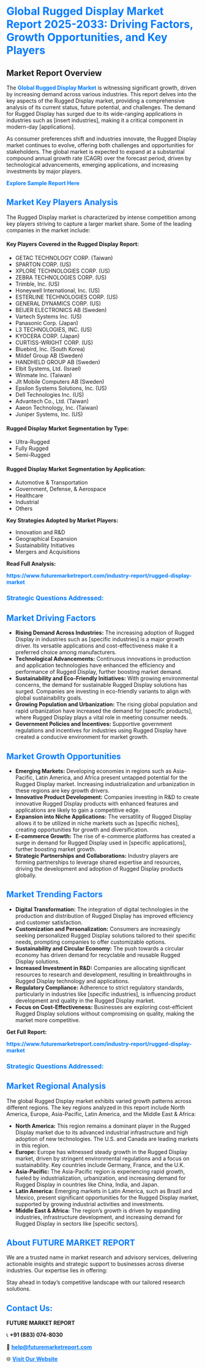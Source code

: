 <h1 style="color: #007BFF;">Global Rugged Display Market Report 2025-2033: Driving Factors, Growth Opportunities, and Key Players</h1>

<section id="overview">
<h2>Market Report Overview</h2>
<p>The <a href="https://www.futuremarketreport.com/industry-report/rugged-display-market" style="color: #007BFF; text-decoration: none;"><strong>Global Rugged Display Market</strong></a> is witnessing significant growth, driven by increasing demand across various industries. This report delves into the key aspects of the Rugged Display market, providing a comprehensive analysis of its current status, future potential, and challenges. The demand for Rugged Display has surged due to its wide-ranging applications in industries such as [insert industries], making it a critical component in modern-day [applications].</p>
<p>As consumer preferences shift and industries innovate, the Rugged Display market continues to evolve, offering both challenges and opportunities for stakeholders. The global market is expected to expand at a substantial compound annual growth rate (CAGR) over the forecast period, driven by technological advancements, emerging applications, and increasing investments by major players.</p>
</section>

<section id="overview">
<p><a href="https://www.futuremarketreport.com/request-sample/reportId=57571" style="color: #007BFF; text-decoration: none;"><strong>Explore Sample Report Here</strong></a></p>
</section>

<section id="key-players">
<h2 style="color: #007BFF;">Market Key Players Analysis</h2>
<p>The Rugged Display market is characterized by intense competition among key players striving to capture a larger market share. Some of the leading companies in the market include:</p>
<h4>Key Players Covered in the Rugged Display Report:</h4>
<ul><li>GETAC TECHNOLOGY CORP. (Taiwan)</li><li>SPARTON CORP. (US)</li><li>XPLORE TECHNOLOGIES CORP. (US)</li><li>ZEBRA TECHNOLOGIES CORP. (US)</li><li>Trimble, Inc. (US)</li><li>Honeywell International, Inc. (US)</li><li>ESTERLINE TECHNOLOGIES CORP. (US)</li><li>GENERAL DYNAMICS CORP. (US)</li><li>BEIJER ELECTRONICS AB (Sweden)</li><li>Vartech Systems Inc. (US)</li><li>Panasonic Corp. (Japan)</li><li>L3 TECHNOLOGIES, INC. (US)</li><li>KYOCERA CORP. (Japan)</li><li>CURTISS-WRIGHT CORP. (US)</li><li>Bluebird, Inc. (South Korea)</li><li>Mildef Group AB (Sweden)</li><li>HANDHELD GROUP AB (Sweden)</li><li>Elbit Systems, Ltd. (Israel)</li><li>Winmate Inc. (Taiwan)</li><li>Jlt Mobile Computers AB (Sweden)</li><li>Epsilon Systems Solutions, Inc. (US)</li><li>Dell Technologies Inc. (US)</li><li>Advantech Co., Ltd. (Taiwan)</li><li>Aaeon Technology, Inc. (Taiwan)</li><li>Juniper Systems, Inc. (US)</li></ul>
<h4>Rugged Display Market Segmentation by Type:</h4>
<ul><li>Ultra-Rugged</li><li>Fully Rugged</li><li>Semi-Rugged</li></ul>

<h4>Rugged Display Market Segmentation by Application:</h4>
<ul><li>Automotive &amp; Transportation</li><li>Government, Defense, &amp; Aerospace</li><li>Healthcare</li><li>Industrial</li><li>Others</li></ul>
<p><strong>Key Strategies Adopted by Market Players:</strong></p>
<ul>
<li>Innovation and R&D</li>
<li>Geographical Expansion</li>
<li>Sustainability Initiatives</li>
<li>Mergers and Acquisitions</li>
</ul>
</section>

<section>
<p><strong>Read Full Analysis: </strong></p><a href="https://www.futuremarketreport.com/industry-report/rugged-display-market" style="color: #007BFF; text-decoration: none;"><strong>https://www.futuremarketreport.com/industry-report/rugged-display-market</strong></a>
<h3 style="color: #007BFF;">Strategic Questions Addressed:</h3>
</section>

<section id="driving-factors">
<h2 style="color: #007BFF;">Market Driving Factors</h2>
<ul>
<li><strong>Rising Demand Across Industries:</strong> The increasing adoption of Rugged Display in industries such as [specific industries] is a major growth driver. Its versatile applications and cost-effectiveness make it a preferred choice among manufacturers.</li>
<li><strong>Technological Advancements:</strong> Continuous innovations in production and application technologies have enhanced the efficiency and performance of Rugged Display, further boosting market demand.</li>
<li><strong>Sustainability and Eco-Friendly Initiatives:</strong> With growing environmental concerns, the demand for sustainable Rugged Display solutions has surged. Companies are investing in eco-friendly variants to align with global sustainability goals.</li>
<li><strong>Growing Population and Urbanization:</strong> The rising global population and rapid urbanization have increased the demand for [specific products], where Rugged Display plays a vital role in meeting consumer needs.</li>
<li><strong>Government Policies and Incentives:</strong> Supportive government regulations and incentives for industries using Rugged Display have created a conducive environment for market growth.</li>
</ul>
</section>

<section id="growth-opportunities">
<h2 style="color: #007BFF;">Market Growth Opportunities</h2>
<ul>
<li><strong>Emerging Markets:</strong> Developing economies in regions such as Asia-Pacific, Latin America, and Africa present untapped potential for the Rugged Display market. Increasing industrialization and urbanization in these regions are key growth drivers.</li>
<li><strong>Innovative Product Development:</strong> Companies investing in R&D to create innovative Rugged Display products with enhanced features and applications are likely to gain a competitive edge.</li>
<li><strong>Expansion into Niche Applications:</strong> The versatility of Rugged Display allows it to be utilized in niche markets such as [specific niches], creating opportunities for growth and diversification.</li>
<li><strong>E-commerce Growth:</strong> The rise of e-commerce platforms has created a surge in demand for Rugged Display used in [specific applications], further boosting market growth.</li>
<li><strong>Strategic Partnerships and Collaborations:</strong> Industry players are forming partnerships to leverage shared expertise and resources, driving the development and adoption of Rugged Display products globally.</li>
</ul>
</section>

<section id="trending-factors">
<h2 style="color: #007BFF;">Market Trending Factors</h2>
<ul>
<li><strong>Digital Transformation:</strong> The integration of digital technologies in the production and distribution of Rugged Display has improved efficiency and customer satisfaction.</li>
<li><strong>Customization and Personalization:</strong> Consumers are increasingly seeking personalized Rugged Display solutions tailored to their specific needs, prompting companies to offer customizable options.</li>
<li><strong>Sustainability and Circular Economy:</strong> The push towards a circular economy has driven demand for recyclable and reusable Rugged Display solutions.</li>
<li><strong>Increased Investment in R&D:</strong> Companies are allocating significant resources to research and development, resulting in breakthroughs in Rugged Display technology and applications.</li>
<li><strong>Regulatory Compliance:</strong> Adherence to strict regulatory standards, particularly in industries like [specific industries], is influencing product development and quality in the Rugged Display market.</li>
<li><strong>Focus on Cost-Effectiveness:</strong> Businesses are exploring cost-efficient Rugged Display solutions without compromising on quality, making the market more competitive.</li>
</ul>
</section>

<section>
<p><strong>Get Full Report: </strong></p><a href="https://www.futuremarketreport.com/industry-report/rugged-display-market" style="color: #007BFF; text-decoration: none;"><strong>https://www.futuremarketreport.com/industry-report/rugged-display-market</strong></a>
<h3 style="color: #007BFF;">Strategic Questions Addressed:</h3>
</section>


<section id="regional-analysis">
<h2 style="color: #007BFF;">Market Regional Analysis</h2>
<p>The global Rugged Display market exhibits varied growth patterns across different regions. The key regions analyzed in this report include North America, Europe, Asia-Pacific, Latin America, and the Middle East & Africa:</p>
<ul>
<li><strong>North America:</strong> This region remains a dominant player in the Rugged Display market due to its advanced industrial infrastructure and high adoption of new technologies. The U.S. and Canada are leading markets in this region.</li>
<li><strong>Europe:</strong> Europe has witnessed steady growth in the Rugged Display market, driven by stringent environmental regulations and a focus on sustainability. Key countries include Germany, France, and the U.K.</li>
<li><strong>Asia-Pacific:</strong> The Asia-Pacific region is experiencing rapid growth, fueled by industrialization, urbanization, and increasing demand for Rugged Display in countries like China, India, and Japan.</li>
<li><strong>Latin America:</strong> Emerging markets in Latin America, such as Brazil and Mexico, present significant opportunities for the Rugged Display market, supported by growing industrial activities and investments.</li>
<li><strong>Middle East & Africa:</strong> The region’s growth is driven by expanding industries, infrastructure development, and increasing demand for Rugged Display in sectors like [specific sectors].</li>
</ul>
</section>

<footer>
<h2 style="color: #007BFF;">About FUTURE MARKET REPORT</h2>
<p>We are a trusted name in market research and advisory services, delivering actionable insights and strategic support to businesses across diverse industries. Our expertise lies in offering:</p>

<p>Stay ahead in today’s competitive landscape with our tailored research solutions.</p>

<h2 style="color: #007BFF;">Contact Us:</h2>
<p><strong>FUTURE MARKET REPORT</strong></p>
<p>📞 <strong>+91 (883) 074-8030</strong></p>
<p>📧 <strong><a href="mailto:help@futuremarketreport.com" style="color: #007BFF;">help@futuremarketreport.com</a></strong></p>
<p>🌐 <strong><a href="https://www.futuremarketreport.com/" style="color: #007BFF;">Visit Our Website</a></strong></p>
</footer>